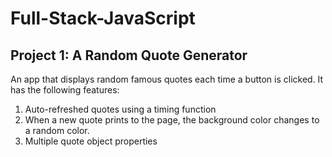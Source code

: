 # Full-Stack-JavaScript  

## Project 1: A Random Quote Generator

An app that displays random famous quotes each time a button is clicked. It has the following features:

1. Auto-refreshed quotes using a timing function
2. When a new quote prints to the page, the background color changes to a random color.
3. Multiple quote object properties
